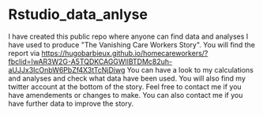 # Rstudio_data_anlyse
I have created this public repo where anyone can find data and analyses I have used to produce "The Vanishing Care Workers Story".
You will find the report via https://hugobarbieux.github.io/homecareworkers/?fbclid=IwAR3W2G-A5TQDKCAGGWllBTDMc82uh-aUJJx3IcOnbW6PbZf4X3tTcNjDiwg
You can have a look to my calculations and analyses and check what data have been used.
You will also find my twitter account at the bottom of the story.
Feel free to contact me if you have amendements or changes to make.
You can also contact me if you have further data to improve the story.
